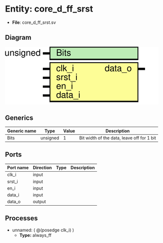
# Entity: core_d_ff_srst 
- **File**: core_d_ff_srst.sv

## Diagram
![Diagram](core_d_ff_srst.svg "Diagram")
## Generics

| Generic name | Type     | Value | Description                                |
| ------------ | -------- | ----- | ------------------------------------------ |
| Bits         | unsigned | 1     | Bit width of the data, leave off for 1 bit |

## Ports

| Port name | Direction | Type | Description |
| --------- | --------- | ---- | ----------- |
| clk_i     | input     |      |             |
| srst_i    | input     |      |             |
| en_i      | input     |      |             |
| data_i    | input     |      |             |
| data_o    | output    |      |             |

## Processes
- unnamed: ( @(posedge clk_i) )
  - **Type:** always_ff
